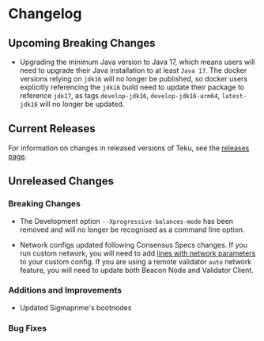 # Changelog

## Upcoming Breaking Changes

- Upgrading the minimum Java version to Java 17, which means users will need to upgrade their Java installation to at least `Java 17`.  The docker versions relying on `jdk16` will no longer be published, so docker users explicitly referencing the `jdk16` build need to update their package to reference `jdk17`, as tags `develop-jdk16`, `develop-jdk16-arm64`, `latest-jdk16` will no longer be updated.

## Current Releases

For information on changes in released versions of Teku, see the [releases page](https://github.com/ConsenSys/teku/releases).

## Unreleased Changes

### Breaking Changes
- The Development option `--Xprogressive-balances-mode` has been removed and will no longer be recognised as a command line option.

- Network configs updated following Consensus Specs changes. If you run custom network, you will need to add [lines with network parameters](https://github.com/ConsenSys/teku/blob/475986c523b606c6936d7b4207c1da920ad82ea0/ethereum/spec/src/main/resources/tech/pegasys/teku/spec/config/configs/mainnet.yaml#L98-L125) to your custom config. If you are using a remote validator `auto` network feature, you will need to update both Beacon Node and Validator Client.  

### Additions and Improvements
- Updated Sigmaprime's bootnodes

### Bug Fixes
